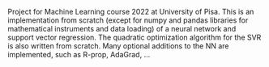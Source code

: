 Project for Machine Learning course 2022 at University of Pisa.
This is an implementation from scratch (except for numpy and pandas libraries for mathematical instruments and data loading) of a neural network and support vector regression. The quadratic optimization algorithm for the SVR is also written from scratch. Many optional additions to the NN are implemented, such as R-prop, AdaGrad, ...
